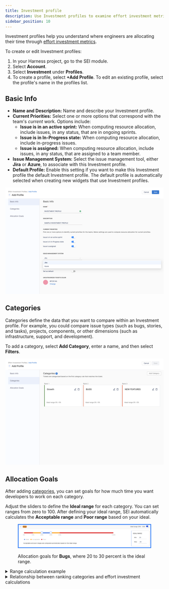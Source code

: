 ```yaml
---
title: Investment profile
description: Use Investment profiles to examine effort investment metrics.
sidebar_position: 10
---
```


Investment profiles help you understand where engineers are allocating their time through [effort investment metrics](/docs/software-engineering-insights/sei-metrics-and-reports/alignment-metrics-reports/effort-investment-metrics).

To create or edit Investment profiles:

1. In your Harness project, go to the SEI module.
2. Select **Account**.
3. Select **Investment** under **Profiles**.
4. To create a profile, select **+Add Profile**. To edit an existing profile, select the profile's name in the profiles list.

## Basic Info

* **Name and Description:** Name and describe your Investment profile.
* **Current Priorities:** Select one or more options that correspond with the team's *current* work. Options include:
  * **Issue is in an active sprint:** When computing resource allocation, include issues, in any status, that are in ongoing sprints.
  * **Issue is in In-Progress state:** When computing resource allocation, include in-progress issues.
  * **Issue is assigned:** When computing resource allocation, include issues, in any status, that are assigned to a team member.
* **Issue Management System:** Select the issue management tool, either **Jira** or **Azure**, to associate with this Investment profile.
* **Default Profile:** Enable this setting if you want to make this Investment profile the default Investment profile. The default profile is automatically selected when creating new widgets that use Investment profiles.

![](./static/investment-profile.png)

## Categories

Categories define the data that you want to compare within an Investment profile. For example, you could compare issue types (such as bugs, stories, and tasks), projects, components, or other dimensions (such as infrastructure, support, and development).

To add a category, select **Add Category**, enter a name, and then select **Filters**.

![](./static/investment-categories.png)

## Allocation Goals

After adding [categories](#categories), you can set goals for how much time you want developers to work on each category.

Adjust the sliders to define the **Ideal range** for each category. You can set ranges from zero to 100. After defining your ideal range, SEI automatically calculates the **Acceptable range** and **Poor range** based on your ideal.

<figure>

![](./static/investment-profile-ranges.png)

<figcaption>Allocation goals for <b>Bugs</b>, where 20 to 30 percent is the ideal range.</figcaption>
</figure>

<details>
<summary>Range calculation example</summary>

For simplicity, the ranges in this example are given in whole numbers.

Assume your categories are bugs, stories, and tasks, and you want developers to spend 20 to 30 percent of their time working on bugs. You would set the ideal range for bugs to `20%` (minimum) and `30%` (maximum). SEI then calculates the **Acceptable range** and **Poor range** on either side of your ideal.

This example could result in the following ranges:

* Zero to 10 percent: Poor
* 10 to 20 percent: Acceptable
* 20 to 30 percent: Ideal
* 30 to 40 percent: Acceptable
* 40 to 100 percent: Poor

</details>


<details>
<summary>Relationship between ranking categories and effort investment calculations</summary>

The ranking of categories plays a significant role in determining how tickets are allocated to different categories, and subsequently, how effort investment calculations are made.

1.  **Ticket Metadata for Categories:** Categories in the Investment profile are defined based on certain attributes or metadata of tickets. These attributes can include labels, components, priorities, issue types, or any other relevant information associated with the tickets in your issue management system (e.g., Jira or Azure). 
    
    Example Ticket Metadata:


    `Ticket 1:` Labels: ("abc", "def") Priority: (P1)

    `Ticket 2:` Labels: ("abc", "def", "ghi") with Components: ("text", "value")


2. **Defining Categories:** Categories are defined based on specific criteria related to ticket metadata. In the provided example, let's say you define two categories:
   * `Category 1:` Based on the label being "abc"
   * `Category 2:` Based on the component being "text" 

3. **Ticket Allocation to Categories:** Now, when you have tickets in your system, they are allocated to categories based on whether they meet the criteria defined for each category. For example:
   * `Ticket 1` belongs to `"Category 1"` because it has the label `"abc"`
   * `Ticket 2` can potentially belong to both `"Category 1"` and `"Category 2"` because it meets the criteria for both categories.

4.  **Ranking Categories:** This is where the ranking of categories comes into play. When a ticket is eligible for multiple categories, the ranking helps determine which category takes precedence or priority.

    
    In the provided example:


    1. If `"Category 1"` is ranked higher (e.g., ranked 1), then Ticket 2 will also be allocated to `"Category 1"`
    2. If `"Category 2"` is ranked higher, then Ticket 2 will be allocated to `"Category 2"` and it won't be included in `"Category 1"`

5. **Allocation Goals and Calculations:** After tickets are allocated to categories, you can set allocation goals for each category. To learn more, Go to [Allocation Goals](#allocation-goals).

6. **Effort Investment Calculations:** Once allocation goals are set, SEI calculates the effort investment based on the actual allocation of tickets to categories and the progress made in each category.

</details>